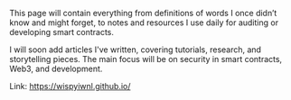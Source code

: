 This page will contain everything from definitions of words I once didn’t know and might forget, to notes and resources I use daily for auditing or developing smart contracts.

I will soon add articles I've written, covering tutorials, research, and storytelling pieces. The main focus will be on security in smart contracts, Web3, and development.

Link: https://wispyiwnl.github.io/
